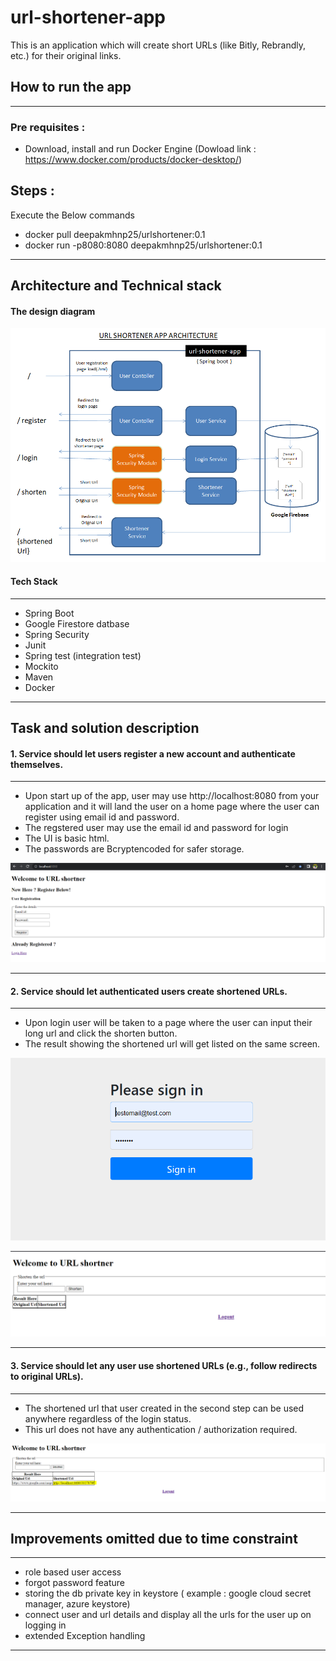 # url-shortener-app
This is an application which will create short URLs (like Bitly, Rebrandly, etc.) for their original links.

## How to run the app

***
### Pre requisites : 
* Download, install and run Docker Engine (Dowload link : https://www.docker.com/products/docker-desktop/)

Steps : 
---
Execute the Below commands
* docker pull deepakmhnp25/urlshortener:0.1
* docker run -p8080:8080 deepakmhnp25/urlshortener:0.1
---


## Architecture and Technical stack
#### The design diagram

![alt text](https://github.com/deepakmhnp25/url-shortener-app/blob/master/screenshots/design%20diagram.PNG?raw=true)

#### Tech Stack
***
* Spring Boot
* Google Firestore datbase
* Spring Security
* Junit
* Spring test (integration test)
* Mockito
* Maven
* Docker


***
## Task and solution description
#### 1. Service should let users register a new account and authenticate themselves.
*** 
* Upon start up of the app, user may use http://localhost:8080 from your application and it will land the user on a home page where the user can register using email id and password.
* The regstered user may use the email id and password for login
* The UI is basic html.
* The passwords are Bcryptencoded  for safer storage.

![alt text](https://github.com/deepakmhnp25/url-shortener-app/blob/master/screenshots/home%20page.PNG?raw=true)

***
#### 2. Service should let authenticated users create shortened URLs.
***
* Upon login user will be taken to a page where the user can input their long url and click the shorten button.
* The result showing the shortened url will get listed on the same screen. 

![alt text](https://github.com/deepakmhnp25/url-shortener-app/blob/master/screenshots/login.PNG?raw=true)

![alt text](https://github.com/deepakmhnp25/url-shortener-app/blob/master/screenshots/shorten%20url.PNG?raw=true)

***
#### 3. Service should let any user use shortened URLs (e.g., follow redirects to original URLs).
***
* The shortened url that user created in the second step can be used anywhere regardless of the login status.
* This url does not have any authentication / authorization required.

![alt text](https://github.com/deepakmhnp25/url-shortener-app/blob/master/screenshots/shortened%20url.PNG?raw=true)

***

## Improvements omitted due to time constraint
***
* role based user access
* forgot password feature
* storing the db private key in keystore ( example : google cloud secret manager, azure keystore)
* connect user and url details  and display all the urls for the user up on logging in
* extended Exception handling
***
